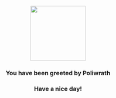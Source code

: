 <p align="center">
    <img src="https://raw.githubusercontent.com/PokeAPI/sprites/master/sprites/pokemon/62.png" width="150" height="150">
</p>
<h3 align="center">You have been greeted by  <b>Poliwrath</b></h3>
<h3 align="center">Have a nice day!</h3>
